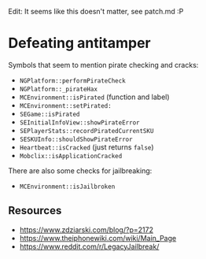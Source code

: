 Edit: It seems like this doesn't matter, see patch.md :P

# Defeating antitamper

Symbols that seem to mention pirate checking and cracks:

* `NGPlatform::performPirateCheck`
* `NGPlatform::_pirateHax`
* `MCEnvironment::isPirated` (function and label)
* `MCEnvironment::setPirated:`
* `SEGame::isPirated`
* `SEInitialInfoView::showPirateError`
* `SEPlayerStats::recordPiratedCurrentSKU`
* `SESKUInfo::shouldShowPirateError`
* `Heartbeat::isCracked` (just returns `false`)
* `Mobclix::isApplicationCracked`

There are also some checks for jailbreaking:

* `MCEnvironment::isJailbroken`

## Resources

* https://www.zdziarski.com/blog/?p=2172
* https://www.theiphonewiki.com/wiki/Main_Page
* https://www.reddit.com/r/LegacyJailbreak/
